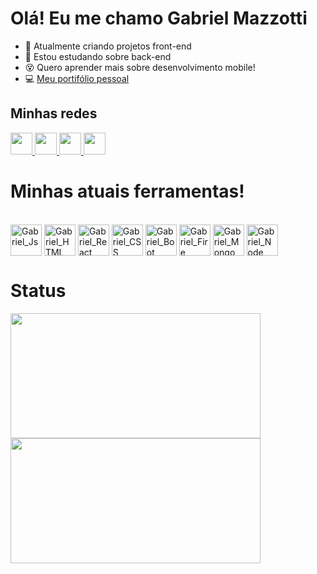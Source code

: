 
<h1> Olá! Eu me chamo Gabriel Mazzotti</h1>

- 🔭 Atualmente criando projetos front-end
- 🌱 Estou estudando sobre back-end
- 😵 Quero aprender mais sobre desenvolvimento mobile!
- 💻 [Meu portifólio pessoal](https://gabrielmazzotti.vercel.app/)

<h2>Minhas redes</h2>
 <div>
   <a href="https://www.linkedin.com/in/gabriel-mazzotti/">
     <img width="35px" src="https://img.icons8.com/color/48/000000/linkedin-2--v1.png" />
   </a>
   <a href="https://www.instagram.com/omazzotti_/">
     <img width="35px" src="https://img.icons8.com/fluency/48/000000/instagram-new.png" />
   </a>
   <a href="https://api.whatsapp.com/send?phone=5551994447857">
     <img width="35px" src="https://img.icons8.com/color/48/000000/whatsapp--v1.png" />
   </a>
   <a href="https://gabrielmazzotti.vercel.app/">
     <img width="35px" src="https://img.icons8.com/fluency/48/000000/laptop.png" />
   </a>
 </div>

</div>
<h1>Minhas atuais ferramentas!</h1>
<div style="display: inline_block"><br>
<img align="center" alt="Gabriel_Js" height="50" width"50" src="https://cdn.jsdelivr.net/gh/devicons/devicon/icons/javascript/javascript-original.svg" />
<img align="center" alt="Gabriel_HTML" height="50" width"50" src="https://cdn.jsdelivr.net/gh/devicons/devicon/icons/html5/html5-original.svg" />        
<img align="center" alt="Gabriel_React" height="50" width"50" src="https://cdn.jsdelivr.net/gh/devicons/devicon/icons/react/react-original.svg" />
<img align="center" alt="Gabriel_CSS" height="50" width"50" src="https://cdn.jsdelivr.net/gh/devicons/devicon/icons/css3/css3-original.svg" />
<img align="center" alt="Gabriel_Boot" height="50" width"50" src="https://cdn.jsdelivr.net/gh/devicons/devicon/icons/bootstrap/bootstrap-original.svg" />
<img align="center" alt="Gabriel_Fire" height="50" width"50" src="https://cdn.jsdelivr.net/gh/devicons/devicon/icons/firebase/firebase-plain.svg" />
<img align="center" alt="Gabriel_Mongo" height="50" width"50" src="https://cdn.jsdelivr.net/gh/devicons/devicon/icons/mongodb/mongodb-original.svg" />
<img align="center" alt="Gabriel_Node" height="50" width"50" src="https://cdn.jsdelivr.net/gh/devicons/devicon/icons/nodejs/nodejs-original.svg" />

  <h1>Status</h1>
  <div>
<img height="200px" width="400px" src="https://github-readme-stats.vercel.app/api?username=Mazzotti1&show_icons=true&theme=chartreuse-dark&include_all_commits=true&count_private=true"/>
   <img height="200px" width="400px" src="https://github-readme-stats.vercel.app/api/top-langs/?username=Mazzotti1&layout=compactlayout&langs_count=7&theme=dracula"/>
   
 </div>
  
  
